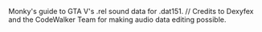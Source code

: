 Monky's guide to GTA V's .rel sound data for .dat151. // Credits to Dexyfex and the CodeWalker Team for making audio data editing possible.
